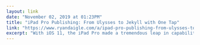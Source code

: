 ```yaml
---
layout: link 
date: "November 02, 2019 at 01:23PM"
title: "iPad Pro Publishing: From Ulysses to Jekyll with One Tap"
link: "https://www.ryandaigle.com/a/ipad-pro-publishing-from-ulysses-to-jekyll-with-one-tap/"
excerpt: "With iOS 11, the iPad Pro made a tremendous leap in capability. The hardware is fantastic, multi-tasking is no longer a bolted on step-child, and keyboard-driven workflows are becoming more common."
---
```

